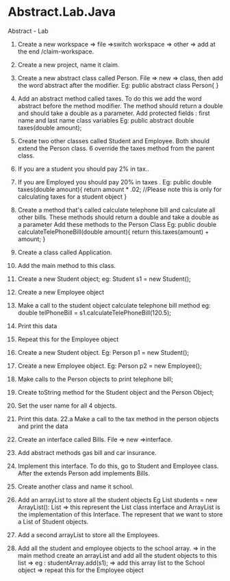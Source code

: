 # Abstract.Lab.Java
Abstract - Lab
1. Create a new workspace => file  =>switch workspace => other => add at the end 
/claim-workspace.

2. Create a new project, name it claim.
3. Create a new abstract class called Person. File  => new => class, then add the word abstract after the modifier. Eg: public abstract class Person{    } 
4. Add an abstract method called taxes.
To do this we add the word abstract before the method modifier. The method should return a double and should take a double as a parameter. Add protected fields : first name and last name class variables 
Eg: public abstract double taxes(double amount);
5. Create two other classes called Student   and Employee. Both should extend the Person class. 
6 override the taxes method from the parent class.
7. If you are a student you should pay 2% in tax..
8. If you are Employed you should pay 20% in taxes .
Eg: public double taxes(double amount){
return amount * .02;
//Please note this is only for calculating taxes for a student object
}


9. Create a method that's called calculate telephone bill and calculate all other bills.
 These methods should return a double and take a double as a parameter 
 Add these methods to the Person Class
 Eg: public double calculateTelePhoneBill(double amount){
 return this.taxes(amount) + amount;
       }
10. Create a class called Application.
11. Add the main method to this class.
12. Create a new Student object;  eg: Student s1 = new Student();
13. Create a new Employee object
 14. Make a call to the student object calculate telephone bill method 
eg: double telPhoneBill = s1.calculateTelePhoneBill(120.5);
15. Print this data 
16. Repeat this for the Employee object 
17. Create a new Student object. Eg: Person p1 = new Student();
18. Create a new Employee object. Eg: Person p2 = new Employee();
19. Make calls to the Person objects to print telephone bill;
20. Create toString method for the Student object and the Person Object;
21. Set the user name for all 4 objects.
22. Print this data.
22.a Make a call to the tax method in the person objects and print the data
23. Create an interface called Bills. File => new =>interface. 

24. Add abstract methods gas bill and car insurance.

25. Implement this interface.  To do this, go to Student and Employee class. After the extends 
      Person add implements Bills.

26. Create another class and name it school.
27. Add an arrayList to store all the student objects 
 Eg List<Student> students = new ArrayList<Student>():
 List => this represent the List class interface and ArrayList is the implementation of this
 Interface. The <Student> represent that we want to store a List of Student objects.

28. Add a second arrayList to store all the Employees.
29. Add all the student and employee objects to the school array.
 => in the main method create an arrayList and add all the student objects to this list
 => eg : studentArray.add(s1);
 => add this array list to the School object  => repeat this for the Employee object
